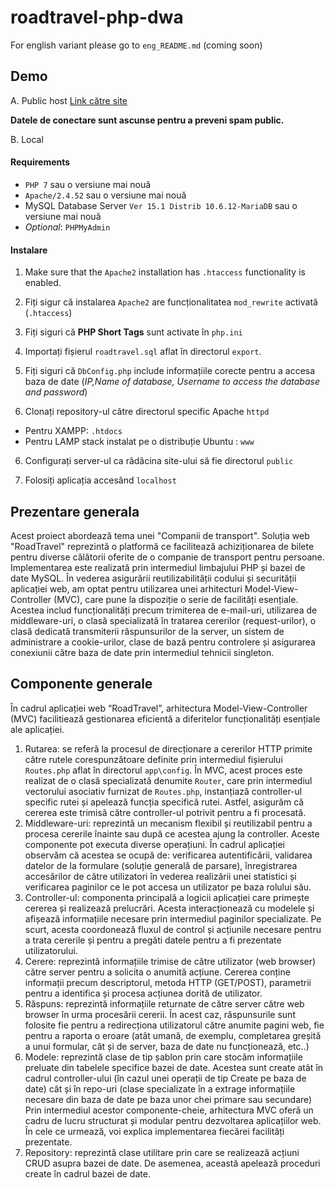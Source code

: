 # roadtravel-php-dwa

For english variant please go to `eng_README.md` (coming soon)

## Demo

A. Public host [Link către site](https://vanadium.idigit.ro/public/login/index)

**Datele de conectare sunt ascunse pentru a preveni spam public.**

B. Local

#### Requirements

- `PHP 7` sau o versiune mai nouă
- `Apache/2.4.52` sau o versiune mai nouă
- MySQL Database Server `Ver 15.1 Distrib 10.6.12-MariaDB` sau o versiune mai nouă
- _Optional_: `PHPMyAdmin`

#### Instalare

1. Make sure that the `Apache2` installation has `.htaccess` functionality is enabled.

1. Fiți sigur că instalarea `Apache2` are funcționalitatea `mod_rewrite` activată (`.htaccess`)

2. Fiți siguri că **PHP Short Tags** sunt activate în `php.ini`

3. Importați fișierul `roadtravel.sql` aflat în directorul `export`.

4. Fiți siguri că `DbConfig.php` include informațiile corecte pentru a accesa baza de date (_IP,Name of database, Username to access the database and password_)

5. Clonați repository-ul către directorul specific Apache `httpd`
- Pentru XAMPP: `.htdocs`
- Pentru LAMP stack instalat pe o distribuție Ubuntu : `www`

6. Configurați server-ul ca rădăcina site-ului să fie directorul `public` 

7. Folosiți aplicația accesând `localhost`

## Prezentare generala

Acest proiect abordează tema unei "Companii de transport". Soluția web "RoadTravel" reprezintă o platformă ce facilitează achiziționarea de bilete pentru diverse călătorii oferite de o companie de transport pentru persoane. Implementarea este realizată prin intermediul limbajului PHP și bazei de date MySQL. În vederea asigurării reutilizabilității codului și securității aplicației web, am optat pentru utilizarea unei arhitecturi Model-View-Controller (MVC), care pune la dispoziție o serie de facilități esențiale. Acestea includ funcționalități precum trimiterea de e-mail-uri, utilizarea de middleware-uri, o clasă specializată în tratarea cererilor (request-urilor), o clasă dedicată transmiterii răspunsurilor de la server, un sistem de administrare a cookie-urilor, clase de bază pentru controlere și asigurarea conexiunii către baza de date prin intermediul tehnicii singleton.

## Componente generale

În cadrul aplicației web “RoadTravel”, arhitectura Model-View-Controller (MVC) facilitiează gestionarea eficientă a diferitelor funcționalități esențiale ale aplicației. 
1.	Rutarea: se referă la procesul de direcționare a cererilor HTTP primite către rutele corespunzătoare definite prin intermediul fișierului `Routes.php` aflat în directorul `app\config`. În MVC, acest proces este realizat de o clasă specializată denumite `Router`, care prin intermediul vectorului asociativ furnizat de `Routes.php`, instanțiază controller-ul specific rutei și apelează funcția specifică rutei. Astfel, asigurăm că cererea este trimisă către controller-ul potrivit pentru a fi procesată.
2.	Middleware-uri: reprezintă un mecanism flexibil și reutilizabil pentru a procesa cererile înainte sau după ce acestea ajung la controller. Aceste componente pot executa diverse operațiuni. În cadrul aplicației observăm că acestea se ocupă de: verificarea autentificării, validarea datelor de la formulare (soluție generală de parsare), înregistrarea accesărilor de către utilizatori în vederea realizării unei statistici și verificarea paginilor ce le pot accesa un utilizator pe baza rolului său.
3.	Controller-ul: componenta principală a logicii aplicației care primește cererea și realizează prelucrări. Acesta interacționează cu modelele și afișează informațiile necesare prin intermediul paginilor specializate. Pe scurt, acesta coordonează fluxul de control și acțiunile necesare pentru a trata cererile și pentru a pregăti datele pentru a fi prezentate utilizatorului.
4.	Cerere: reprezintă informațiile trimise de către utilizator (web browser) către server pentru a solicita o anumită acțiune. Cererea conține informații precum descriptorul, metoda HTTP (GET/POST), parametrii  pentru a identifica și procesa acțiunea dorită de utilizator.
5.	Răspuns: reprezintă informațiile returnate de către server către web browser în urma procesării cererii. În acest caz, răspunsurile sunt folosite fie pentru a redirecționa utilizatorul către anumite pagini web, fie pentru a raporta o eroare (atât umană, de exemplu, completarea greșită a unui formular, cât și de server, baza de date nu funcționează, etc..)
6.	Modele: reprezintă clase de tip șablon prin care stocăm informațiile preluate din tabelele specifice bazei de date. Acestea sunt create atât în cadrul controller-ului (în cazul unei operații de tip Create pe baza de date) cât și în repo-uri (clase specializate în a extrage informațiile necesare din baza de date pe baza unor chei primare sau secundare)
Prin intermediul acestor componente-cheie, arhitectura MVC oferă un cadru de lucru structurat și modular pentru dezvoltarea aplicațiilor web. În cele ce urmează, voi explica implementarea fiecărei facilități prezentate.
7. Repository: reprezintă clase utilitare prin care se realizează acțiuni CRUD asupra bazei de date. De asemenea, această apelează proceduri create în cadrul bazei de date.

